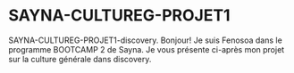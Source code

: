 # SAYNA-CULTUREG-PROJET1
SAYNA-CULTUREG-PROJET1-discovery.
Bonjour! Je suis Fenosoa dans le programme BOOTCAMP 2 de Sayna.
Je vous présente ci-après mon projet sur la culture générale dans discovery.
